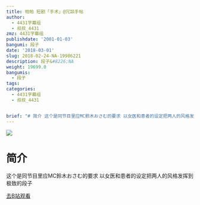 ```yaml
---
title: 帕帕 短剧「手术」@冗談手帖
author:
  - 4431字幕组
  - 叔叔_4431
zmz: 4431字幕组
publishdate: '2001-01-03'
bangumi: 段子
date: '2018-03-01'
slug: 2018-02-24-NA-19986221
description: 段子&#8226;NA
weight: 19699.0
bangumis:
  - 段子
tags:
categories:
  - 4431字幕组
  - 叔叔_4431


brief: "# 简介 这个是同节目里应MC鈴木おさむ的要求 以女医和患者的设定把两人的风格发挥到极致的段子"
---
```

![](https://i.imgur.com/V5TEQP1.png)
# 简介  
这个是同节目里应MC鈴木おさむ的要求
以女医和患者的设定把两人的风格发挥到极致的段子  

[去B站观看](https://www.bilibili.com/video/av19986221/)
 
